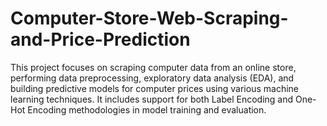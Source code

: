 # Computer-Store-Web-Scraping-and-Price-Prediction
This project focuses on scraping computer data from an online store, performing data preprocessing, exploratory data analysis (EDA), and building predictive models for computer prices using various machine learning techniques. It includes support for both Label Encoding and One-Hot Encoding methodologies in model training and evaluation.
